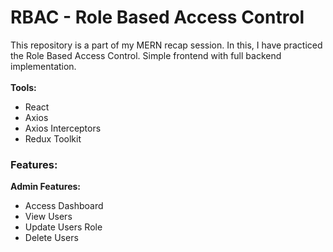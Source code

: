 # RBAC - Role Based Access Control
This repository is a part of my MERN recap session. In this, I have practiced the Role Based Access Control. Simple frontend with full backend implementation.
<br><br>
**Tools:**
- React
- Axios
- Axios Interceptors
- Redux Toolkit

### Features: 
**Admin Features:**
<br>
- Access Dashboard
- View Users
- Update Users Role
- Delete Users
